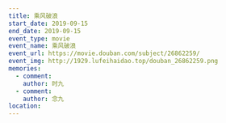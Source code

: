 ```yaml
---
title: 乘风破浪
start_date: 2019-09-15
end_date: 2019-09-15
event_type: movie
event_name: 乘风破浪
event_url: https://movie.douban.com/subject/26862259/
event_img: http://1929.lufeihaidao.top/douban_26862259.png
memories:
  - comment: 
    author: 时九
  - comment: 
    author: 念九
location: 
---
```

